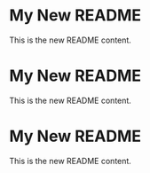 # My New README
This is the new README content.
# My New README
This is the new README content.
# My New README
This is the new README content.

